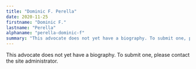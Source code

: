 ```yaml
---
title: "Dominic F. Perella"
date: 2020-11-25
firstname: "Dominic F."
lastname: "Perella"
alphaname: "perella-dominic-f"
summary: "This advocate does not yet have a biography. To submit one, please contact the site administrator."
---
```

This advocate does not yet have a biography. To submit one, please contact the site administrator.

